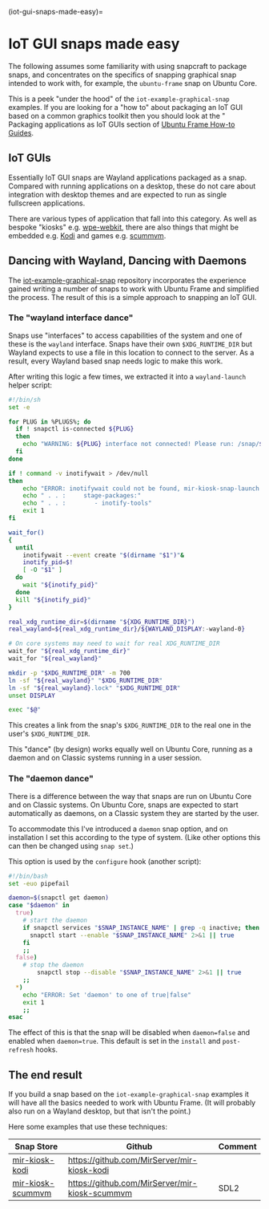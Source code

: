 (iot-gui-snaps-made-easy)=
# IoT GUI snaps made easy

The following assumes some familiarity with using snapcraft to package snaps, and concentrates on the specifics of snapping graphical snap intended to work with, for example, the `ubuntu-frame` snap on Ubuntu Core.

This is a peek "under the hood" of the `iot-example-graphical-snap` examples. If you are looking for a "how to" about packaging an IoT GUI based on a common graphics toolkit then you should look at the " Packaging applications as IoT GUIs section of [Ubuntu Frame How-to Guides](https://discourse.ubuntu.com/t/ubuntu-frame-how-to-guides/27565).

## IoT GUIs

Essentially IoT GUI snaps are Wayland applications packaged as a snap. Compared with running applications on a desktop, these do not care about integration with desktop themes and are expected to run as single fullscreen applications.

There are various types of application that fall into this category. As well as bespoke "kiosks" e.g. [wpe-webkit](https://snapcraft.io/wpe-webkit-mir-kiosk), there are also things that might be embedded e.g. [Kodi](https://snapcraft.io/mir-kiosk-kodi) and games e.g. [scummvm](https://snapcraft.io/mir-kiosk-scummvm).

## Dancing with Wayland, Dancing with Daemons

The [iot-example-graphical-snap](https://github.com/MirServer/iot-example-graphical-snap) repository incorporates the experience gained writing a number of snaps to work with Ubuntu Frame and simplified the process. The result of this is a simple approach to snapping an IoT GUI.

### The "wayland interface dance"

Snaps use "interfaces" to access capabilities of the system and one of these is the `wayland` interface. Snaps have their own `$XDG_RUNTIME_DIR` but Wayland expects to use a file in this location to connect to the server. As a result, every Wayland based snap needs logic to make this work.

After writing this logic a few times, we extracted it into a `wayland-launch` helper script:
```sh
#!/bin/sh
set -e

for PLUG in %PLUGS%; do
  if ! snapctl is-connected ${PLUG}
  then
    echo "WARNING: ${PLUG} interface not connected! Please run: /snap/${SNAP_INSTANCE_NAME}/current/bin/setup.sh"
  fi
done

if ! command -v inotifywait > /dev/null
then
    echo "ERROR: inotifywait could not be found, mir-kiosk-snap-launch expects:"
    echo " . . :     stage-packages:"
    echo " . . :        - inotify-tools"
    exit 1
fi

wait_for()
{
  until
    inotifywait --event create "$(dirname "$1")"&
    inotify_pid=$!
    [ -O "$1" ]
  do
    wait "${inotify_pid}"
  done
  kill "${inotify_pid}"
}

real_xdg_runtime_dir=$(dirname "${XDG_RUNTIME_DIR}")
real_wayland=${real_xdg_runtime_dir}/${WAYLAND_DISPLAY:-wayland-0}

# On core systems may need to wait for real XDG_RUNTIME_DIR
wait_for "${real_xdg_runtime_dir}"
wait_for "${real_wayland}"

mkdir -p "$XDG_RUNTIME_DIR" -m 700
ln -sf "${real_wayland}" "$XDG_RUNTIME_DIR"
ln -sf "${real_wayland}.lock" "$XDG_RUNTIME_DIR"
unset DISPLAY

exec "$@"
```
This creates a link from the snap's `$XDG_RUNTIME_DIR` to the real one in the user's `$XDG_RUNTIME_DIR`.

This "dance" (by design) works equally well on Ubuntu Core, running as a daemon and on Classic systems running in a user session.

### The "daemon dance"

There is a difference between the way that snaps are run on Ubuntu Core and on Classic systems. On Ubuntu Core, snaps are expected to start automatically as daemons, on a Classic system they are started by the user.

To accommodate this I've introduced a `daemon` snap option, and on installation I set this according to the type of system. (Like other options this can then be changed using `snap set`.)

This option is used by the `configure` hook (another script):
```bash
#!/bin/bash
set -euo pipefail

daemon=$(snapctl get daemon)
case "$daemon" in
  true)
    # start the daemon
    if snapctl services "$SNAP_INSTANCE_NAME" | grep -q inactive; then
      snapctl start --enable "$SNAP_INSTANCE_NAME" 2>&1 || true
    fi
    ;;
  false)
    # stop the daemon
        snapctl stop --disable "$SNAP_INSTANCE_NAME" 2>&1 || true
    ;;
  *)
    echo "ERROR: Set 'daemon' to one of true|false"
    exit 1
    ;;
esac
```
The effect of this is that the snap will be disabled when `daemon=false` and enabled when `daemon=true`. This default is set in the `install` and `post-refresh` hooks.

## The end result

If you build a snap based on the `iot-example-graphical-snap` examples it will have all the basics needed to work with Ubuntu Frame. (It will probably also run on a Wayland desktop, but that isn't the point.) 

Here some examples that use these techniques:

Snap Store|Github|Comment
--|--|--
[mir-kiosk-kodi](https://snapcraft.io/mir-kiosk-kodi)|https://github.com/MirServer/mir-kiosk-kodi
[mir-kiosk-scummvm](https://snapcraft.io/mir-kiosk-scummvm)|https://github.com/MirServer/mir-kiosk-scummvm| SDL2

